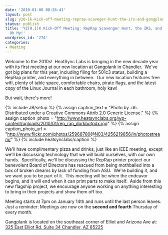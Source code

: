 ```yaml
---
date: '2010-01-08 00:26:41'
layout: post
slug: y20-1k-kick-off-meeting-reprap-scaveger-hunt-the-irs-and-gangplank-oh-my
status: publish
title: 'Y2[0.1]K Kick-Off Meeting: RepRap Scavenger Hunt, the IRS, and Gangplank,
  Oh My!'
wordpress_id: '274'
categories:
- Meeting
---
```


Welcome to the 2010s!  HeatSync Labs is bringing in the new decade year with its first meeting at our new location at Gangplank in Chandler.  We've got big plans for this year, including filing for 501c3 status, building a RepRap printer, and everything in between.  Our new location features free wifi, plenty of table space, comfortable chairs, pirate flags, and the latest copy of the Linux Journal in each bathroom, holy kaw!

But wait, there's more!





{% include JB/setup %}
{% assign caption_text = "Photo by .dh.  Distributed under a Creative Commons Attrib 2.0 Generic License." %}
{% assign caption_photo = "http://www.heatsynclabs.org/wp-content/uploads/2010/01/rep_rap_dorkbotpdx.jpg" %}
{% assign caption_photo_url = "http://www.flickr.com/photos/25968780@N03/4256219856/in/photostream/" %}
{% include heatsynclabs/caption %}

We'll have complimentary pizza and drinks, just like an IEEE meeting, except we'll be discussing technology that we will build ourselves, with our own hands.  Specifically, we'll be discussing the RepRap printer project our benevolent Board of Directors has rescued from being mothballed into a box of broken dreams by lack of funding from ASU.  We're building it, and we want you to be part of it.  This meeting will be when the endeavor begins, and it will end when it can print parts to make itself.  Aside from this new flagship project, we encourage anyone working on anything interesting to bring in their projects and show them off too.

Meeting starts at 7pm on January 14th and runs until the last person leaves. Just a reminder: Meetings are now on the **second and fourth** Thursday of every month.

Gangplank is located on the southeast corner of Elliot and Arizona Ave at:
[325 East Elliot Rd. Suite 34
Chandler, AZ 85225](http://maps.google.com/maps?f=q&source=s_q&hl=en&geocode=&q=325+East+Elliot+Rd.+Suite+34+Chandler,+AZ+85225&sll=37.0625,-95.677068&sspn=46.005754,59.414063&ie=UTF8&hq=&hnear=325+E+Elliot+Rd,+Chandler,+Maricopa,+Arizona+85225&t=h&z=16)

